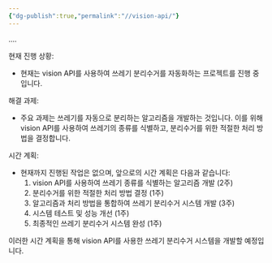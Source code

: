 ```yaml
---
{"dg-publish":true,"permalink":"//vision-api/"}
---
```


....

현재 진행 상황:
- 현재는 vision API를 사용하여 쓰레기 분리수거를 자동화하는 프로젝트를 진행 중입니다.

해결 과제:
- 주요 과제는 쓰레기를 자동으로 분리하는 알고리즘을 개발하는 것입니다. 이를 위해 vision API를 사용하여 쓰레기의 종류를 식별하고, 분리수거를 위한 적절한 처리 방법을 결정합니다.

시간 계획:
- 현재까지 진행된 작업은 없으며, 앞으로의 시간 계획은 다음과 같습니다:
  1. vision API를 사용하여 쓰레기 종류를 식별하는 알고리즘 개발 (2주)
  2. 분리수거를 위한 적절한 처리 방법 결정 (1주)
  3. 알고리즘과 처리 방법을 통합하여 쓰레기 분리수거 시스템 개발 (3주)
  4. 시스템 테스트 및 성능 개선 (1주)
  5. 최종적인 쓰레기 분리수거 시스템 완성 (1주)

이러한 시간 계획을 통해 vision API를 사용한 쓰레기 분리수거 시스템을 개발할 예정입니다.
